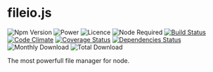 # fileio.js

![Npm Version](https://img.shields.io/npm/v/fileiojs.svg)
![Power](https://img.shields.io/badge/power-%E2%88%9E-green.svg)
![Licence](https://img.shields.io/npm/l/fileiojs.svg)
![Node Required](https://img.shields.io/node/v/fileiojs.svg)
[![Build Status](https://travis-ci.org/202soft/fileio.js.svg?branch=master)](https://travis-ci.org/202soft/fileio.js)
[![Code Climate](https://codeclimate.com/github/202soft/fileio.js/badges/gpa.svg)](https://codeclimate.com/github/202soft/fileio.js)
[![Coverage Status](https://coveralls.io/repos/202soft/fileio.js/badge.svg)](https://coveralls.io/r/202soft/fileio.js)
[![Dependencies Status](https://david-dm.org/202soft/fileio.js.svg)](https://david-dm.org/202soft/fileio.js)
![Monthly Download](https://img.shields.io/npm/dm/fileiojs.svg)
![Total Download](https://img.shields.io/npm/dt/fileiojs.svg)


The most powerfull file manager for node.